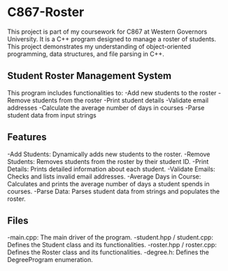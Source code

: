 # C867-Roster
This project is part of my coursework for C867 at Western Governors University. It is a C++ program designed to manage a roster of students.  This project demonstrates my understanding of object-oriented programming, data structures, and file parsing in C++.

## Student Roster Management System
This program includes functionalities to:
-Add new students to the roster
-Remove students from the roster
-Print student details
-Validate email addresses
-Calculate the average number of days in courses
-Parse student data from input strings

## Features
-Add Students: Dynamically adds new students to the roster.
-Remove Students: Removes students from the roster by their student ID.
-Print Details: Prints detailed information about each student.
-Validate Emails: Checks and lists invalid email addresses.
-Average Days in Course: Calculates and prints the average number of days a student spends in courses.
-Parse Data: Parses student data from strings and populates the roster.

## Files
-main.cpp: The main driver of the program.
-student.hpp / student.cpp: Defines the Student class and its functionalities.
-roster.hpp / roster.cpp: Defines the Roster class and its functionalities.
-degree.h: Defines the DegreeProgram enumeration.

